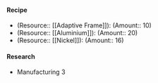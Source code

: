 #### Recipe
- (Resource:: [[Adaptive Frame]]): (Amount:: 10)
- (Resource:: [[Aluminium]]): (Amount:: 20)
- (Resource:: [[Nickel]]): (Amount:: 16)

#### Research
- Manufacturing 3